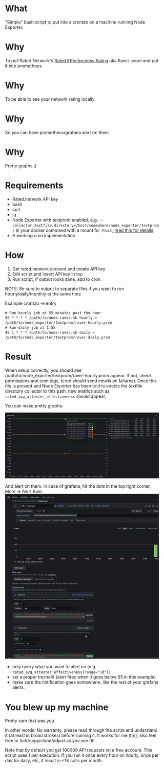 # What

"Simple" bash script to put into a crontab on a machine running Node Exporter.

# Why

To pull Rated.Network's [Rated Effectiveness Rating](https://docs.rated.network/methodologies/ethereum/rated-effectiveness-rating) aka Raver score and put it into prometheus.

# Why

To be able to see your network rating locally

# Why

So you can have prometheus/grafana alert on them

# Why

Pretty graphs ;)

# Requirements

- Rated.network API key
- bash
- curl
- jq
- Node Exporter with textprom enabled, e.g. `--collector.textfile.directory=/host/somewhere/node_exporter/textprom/` in your docker command with a mount for `/host`, [read this for details](https://github.com/prometheus/node_exporter#textfile-collector)
- A working cron implementation

# How

1. Get rated.network account and create API key
2. Edit script and insert API key in top
3. Run script, if output looks sane, add to cron.

NOTE: Be sure to output to separate files if you want to run hourly/daily/monthly at the same time.

Example crontab -e entry
```
# Run hourly job at 55 minutes past the hour
55 * * * * /path/to/node-raver.sh hourly > /path/to/node_exporter/textprom/raver-hourly.prom
# Run daily job at 1:55
45 1 * * * /path/to/node-raver.sh daily > /path/to/node_exporter/textprom/raver-daily.prom
```

# Result

When setup correctly, you should see /path/to/node_exporter/textprom/raver-hourly.prom appear.
If not, check permissions and cron logs, (cron should send emails on failures).
Once this file is present and Node Exporter has been told to enable the textfile directory collector to this path,
new metrics such as `rated_avg_attester_effectiveness` should appear.

You can make pretty graphs:

![Raver Panel in Grafana](docs/raver-panel.png?raw=true "Grafana Example Raver Panel")

And alert on them. In case of grafana, hit the dots in the top right corner, More => Alert Rule:
![Raver Alert Rule in Grafana](docs/raver-alert.png?raw=true "Grafana Create Alert Rule")
- only query what you want to alert on (e.g. `rated_avg_attester_effectiveness{range="1d"}`)
- set a proper treshold (alert fires when it goes below 95 in this example)
- make sure the notification goes somewhere, like the rest of your grafana alerts.

# You blew up my machine

Pretty sure that was you.

In other words:
No warranty, please read through the script and understand it (at least in broad strokes) before running it.
It works for me (tm), also feel free to fork/copy/clone/adjust as you see fit!

Note that by default you get 100000 API requests on a free account. This script uses 1 per execution.
If you run it once every hour on hourly, once per day for daily, etc, it result in <1K calls per month.
